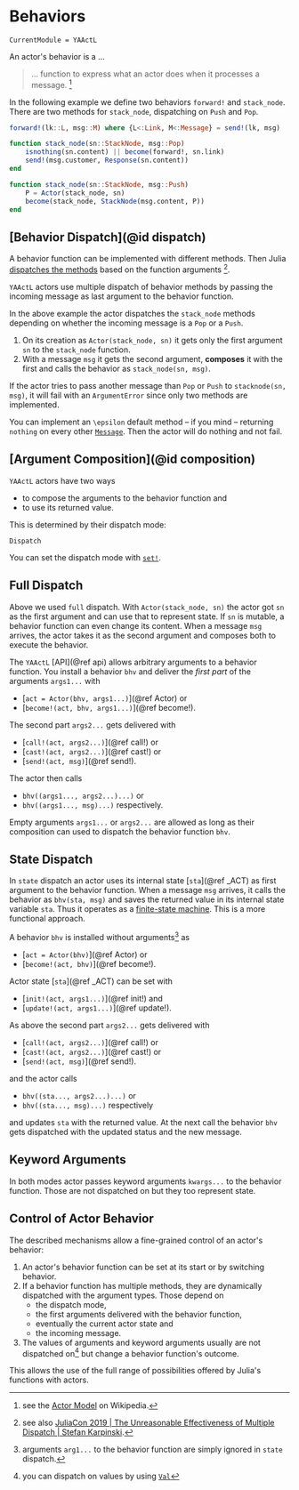 # Behaviors

```@meta
CurrentModule = YAActL
```

An actor's behavior is a ...

> ... function to express what an actor does when it processes a message. [^1]

In the following example we define two behaviors `forward!` and `stack_node`. There are two methods for `stack_node`, dispatching on `Push` and `Pop`.

```julia
forward!(lk::L, msg::M) where {L<:Link, M<:Message} = send!(lk, msg)

function stack_node(sn::StackNode, msg::Pop)
    isnothing(sn.content) || become(forward!, sn.link)
    send!(msg.customer, Response(sn.content))
end

function stack_node(sn::StackNode, msg::Push)
    P = Actor(stack_node, sn)
    become(stack_node, StackNode(msg.content, P))
end
```

## [Behavior Dispatch](@id dispatch)

A behavior function can be implemented with different methods. Then Julia [dispatches the methods](https://docs.julialang.org/en/v1/manual/methods/) based on the function arguments [^2].

`YAActL` actors use multiple dispatch of behavior methods by passing the incoming message as last argument to the behavior function.

In the above example the actor dispatches the `stack_node` methods depending on whether the incoming message is a `Pop` or a `Push`. 

1. On its creation as `Actor(stack_node, sn)` it gets only the first argument `sn` to the `stack_node` function. 
2. With a message `msg` it gets the second argument, **composes** it with the first and calls  the behavior as `stack_node(sn, msg)`.

If the actor tries to pass another message than `Pop` or `Push` to `stacknode(sn, msg)`, it will fail with an `ArgumentError` since only two methods are implemented.

You can implement an ``\epsilon`` default method – if you mind – returning `nothing` on every other [`Message`](@ref). Then the actor will do nothing and not fail.

## [Argument Composition](@id composition)

`YAActL` actors have two ways

- to compose the arguments to the behavior function and
- to use its returned value.

This is determined by their dispatch mode:

```@docs
Dispatch
```

You can set the dispatch mode with [`set!`](@ref).

## Full Dispatch

Above we used `full` dispatch. With `Actor(stack_node, sn)` the actor got `sn` as the first argument and can use that to represent state. If `sn` is mutable, a behavior function can even change its content. When a message `msg` arrives, the actor takes it as the second argument and composes both to execute the behavior.

The `YAActL` [API](@ref api) allows arbitrary arguments to a behavior function. You install a behavior `bhv` and deliver the *first part* of the arguments `args1...` with

- [`act = Actor(bhv, args1...)`](@ref Actor) or
- [`become!(act, bhv, args1...)`](@ref become!).

The second part `args2...` gets delivered with

- [`call!(act, args2...)`](@ref call!) or
- [`cast!(act, args2...)`](@ref cast!) or
- [`send!(act, msg)`](@ref send!).

The actor then calls 

- `bhv((args1..., args2...)...)` or
- `bhv((args1..., msg)...)` respectively. 

Empty arguments `args1...` or `args2...` are allowed as long as their composition can used to dispatch the behavior function `bhv`.

## State Dispatch

In `state` dispatch an actor uses its internal state [`sta`](@ref _ACT) as first argument to the behavior function. When a message `msg` arrives, it calls the behavior as `bhv(sta, msg)` and saves the returned value in its internal state variable `sta`. Thus it operates as a [finite-state machine](https://en.wikipedia.org/wiki/Finite-state_machine). This is a more functional approach. 

A behavior `bhv` is installed without arguments[^3] as

- [`act = Actor(bhv)`](@ref Actor) or
- [`become!(act, bhv)`](@ref become!).

Actor state [`sta`](@ref _ACT) can be set with

- [`init!(act, args1...)`](@ref init!) and
- [`update!(act, args1...)`](@ref update!).

As above the second part `args2...` gets delivered with

- [`call!(act, args2...)`](@ref call!) or
- [`cast!(act, args2...)`](@ref cast!) or
- [`send!(act, msg)`](@ref send!).

and the actor calls

- `bhv((sta..., args2...)...)` or
- `bhv((sta..., msg)...)` respectively

and updates `sta` with the returned value. At the next call the behavior `bhv` gets dispatched with the updated status and the new message.

## Keyword Arguments

In both modes actor passes keyword arguments `kwargs...` to the behavior function. Those are not dispatched on but they too represent state.

## Control of Actor Behavior

The described mechanisms allow a fine-grained control of an actor's behavior:

1. An actor's behavior function can be set at its start or by switching behavior.
2. If a behavior function has multiple methods, they are dynamically dispatched with the argument types. Those depend on
    - the dispatch mode,
    - the first arguments delivered with the behavior function,
    - eventually the current actor state and
    - the incoming message.
3. The values of arguments and keyword arguments usually are not dispatched on[^4] but change a behavior function's outcome.

This allows the use of the full range of possibilities offered by Julia's functions with actors.

[^1]: see the [Actor Model](https://en.wikipedia.org/wiki/Actor_model#Behaviors) on Wikipedia.
[^2]: see also [JuliaCon 2019 | The Unreasonable Effectiveness of Multiple Dispatch | Stefan Karpinski](https://www.youtube.com/watch?v=kc9HwsxE1OY).
[^3]: arguments `arg1...` to the behavior function are simply ignored in `state` dispatch.
[^4]: you can dispatch on values by using [`Val`](https://docs.julialang.org/en/v1/base/base/#Base.Val)
